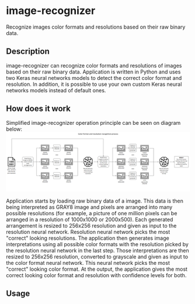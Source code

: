 # image-recognizer

Recognize images color formats and resolutions based on their raw binary data.

## Description

image-recognizer can recognize color formats and resolutions of images based on their raw binary data. Application is written in Python and uses two Keras neural networks models to detect the correct color format and resolution. In addition, it is possible to use your own custom Keras neural networks models instead of default ones. 

## How does it work
Simplified image-recognizer operation principle can be seen on diagram below:
![Operation diagram](docs/operation_diagram.png)

Application starts by loading raw binary data of a image. This data is then being interpreted as GRAY8 image and pixels are arranged into many possible resolutions (for example, a picture of one million pixels can be arranged in a resolution of 1000x1000 or 2000x500). Each generated arrangement is resized to 256x256 resolution and given as input to the resolution neural network. Resolution neural network picks the most "correct" looking resolutions. The application then generates image interpretations using all possible color formats with the resolution picked by the resolution neural network in the last step. Those interpretations are then resized to 256x256 resolution, converted to grayscale and given as input to the color format neural network. This neural network picks the most "correct" looking color format. At the output, the application gives the most correct looking color format and resolution with confidence levels for both.

## Usage